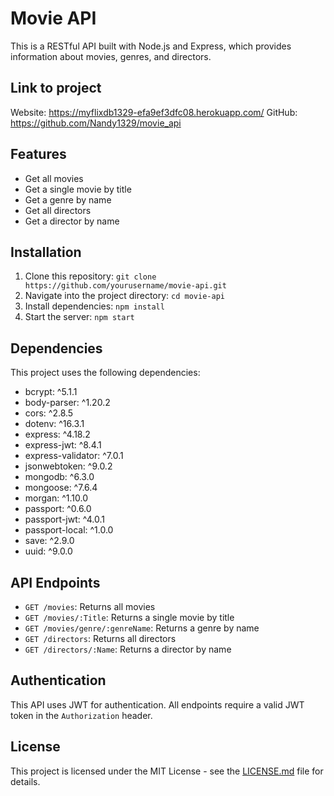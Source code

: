 # Movie API

This is a RESTful API built with Node.js and Express, which provides information about movies, genres, and directors.

## Link to project 
  Website: https://myflixdb1329-efa9ef3dfc08.herokuapp.com/
  GitHub: https://github.com/Nandy1329/movie_api

## Features

- Get all movies
- Get a single movie by title
- Get a genre by name
- Get all directors
- Get a director by name

## Installation

1. Clone this repository: `git clone https://github.com/yourusername/movie-api.git`
2. Navigate into the project directory: `cd movie-api`
3. Install dependencies: `npm install`
4. Start the server: `npm start`

## Dependencies

This project uses the following dependencies:

- bcrypt: ^5.1.1
- body-parser: ^1.20.2
- cors: ^2.8.5
- dotenv: ^16.3.1
- express: ^4.18.2
- express-jwt: ^8.4.1
- express-validator: ^7.0.1
- jsonwebtoken: ^9.0.2
- mongodb: ^6.3.0
- mongoose: ^7.6.4
- morgan: ^1.10.0
- passport: ^0.6.0
- passport-jwt: ^4.0.1
- passport-local: ^1.0.0
- save: ^2.9.0
- uuid: ^9.0.0

## API Endpoints

- `GET /movies`: Returns all movies
- `GET /movies/:Title`: Returns a single movie by title
- `GET /movies/genre/:genreName`: Returns a genre by name
- `GET /directors`: Returns all directors
- `GET /directors/:Name`: Returns a director by name

## Authentication

This API uses JWT for authentication. All endpoints require a valid JWT token in the `Authorization` header.

## License

This project is licensed under the MIT License - see the [LICENSE.md](LICENSE.md) file for details.
